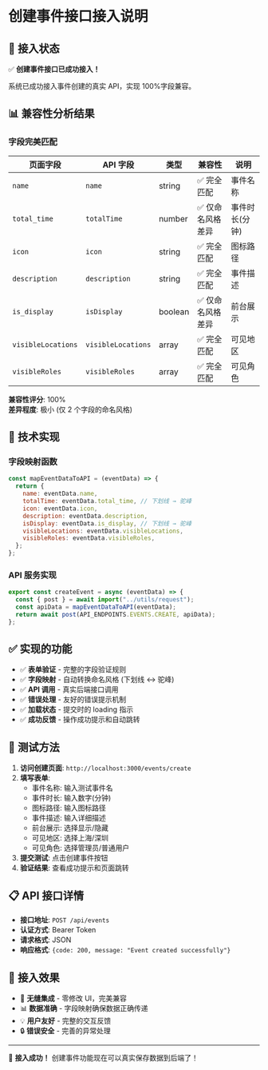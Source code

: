 # 创建事件接口接入说明

## 🎉 接入状态

✅ **创建事件接口已成功接入！**

系统已成功接入事件创建的真实 API，实现 100%字段兼容。

## 📊 兼容性分析结果

### 字段完美匹配

| 页面字段           | API 字段           | 类型    | 兼容性            | 说明           |
| ------------------ | ------------------ | ------- | ----------------- | -------------- |
| `name`             | `name`             | string  | ✅ 完全匹配       | 事件名称       |
| `total_time`       | `totalTime`        | number  | ✅ 仅命名风格差异 | 事件时长(分钟) |
| `icon`             | `icon`             | string  | ✅ 完全匹配       | 图标路径       |
| `description`      | `description`      | string  | ✅ 完全匹配       | 事件描述       |
| `is_display`       | `isDisplay`        | boolean | ✅ 仅命名风格差异 | 前台展示       |
| `visibleLocations` | `visibleLocations` | array   | ✅ 完全匹配       | 可见地区       |
| `visibleRoles`     | `visibleRoles`     | array   | ✅ 完全匹配       | 可见角色       |

**兼容性评分**: 100%  
**差异程度**: 极小 (仅 2 个字段的命名风格)

## 🔧 技术实现

### 字段映射函数

```javascript
const mapEventDataToAPI = (eventData) => {
  return {
    name: eventData.name,
    totalTime: eventData.total_time, // 下划线 → 驼峰
    icon: eventData.icon,
    description: eventData.description,
    isDisplay: eventData.is_display, // 下划线 → 驼峰
    visibleLocations: eventData.visibleLocations,
    visibleRoles: eventData.visibleRoles,
  };
};
```

### API 服务实现

```javascript
export const createEvent = async (eventData) => {
  const { post } = await import("../utils/request");
  const apiData = mapEventDataToAPI(eventData);
  return await post(API_ENDPOINTS.EVENTS.CREATE, apiData);
};
```

## ✅ 实现的功能

- ✅ **表单验证** - 完整的字段验证规则
- ✅ **字段映射** - 自动转换命名风格 (下划线 ↔ 驼峰)
- ✅ **API 调用** - 真实后端接口调用
- ✅ **错误处理** - 友好的错误提示机制
- ✅ **加载状态** - 提交时的 loading 指示
- ✅ **成功反馈** - 操作成功提示和自动跳转

## 🧪 测试方法

1. **访问创建页面**: `http://localhost:3000/events/create`
2. **填写表单**:
   - 事件名称: 输入测试事件名
   - 事件时长: 输入数字(分钟)
   - 图标路径: 输入图标路径
   - 事件描述: 输入详细描述
   - 前台展示: 选择显示/隐藏
   - 可见地区: 选择上海/深圳
   - 可见角色: 选择管理员/普通用户
3. **提交测试**: 点击创建事件按钮
4. **验证结果**: 查看成功提示和页面跳转

## 📋 API 接口详情

- **接口地址**: `POST /api/events`
- **认证方式**: Bearer Token
- **请求格式**: JSON
- **响应格式**: `{code: 200, message: "Event created successfully"}`

## 🎯 接入效果

- 🚀 **无缝集成** - 零修改 UI，完美兼容
- 📊 **数据准确** - 字段映射确保数据正确传递
- 💡 **用户友好** - 完整的交互反馈
- 🔒 **错误安全** - 完善的异常处理

---

🎉 **接入成功！** 创建事件功能现在可以真实保存数据到后端了！

